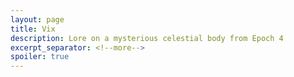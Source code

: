 ```yaml
---
layout: page
title: Vix
description: Lore on a mysterious celestial body from Epoch 4
excerpt_separator: <!--more-->
spoiler: true
---
```

